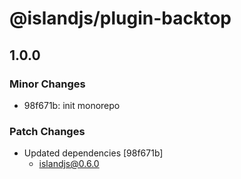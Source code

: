 # @islandjs/plugin-backtop

## 1.0.0

### Minor Changes

- 98f671b: init monorepo

### Patch Changes

- Updated dependencies [98f671b]
  - islandjs@0.6.0
